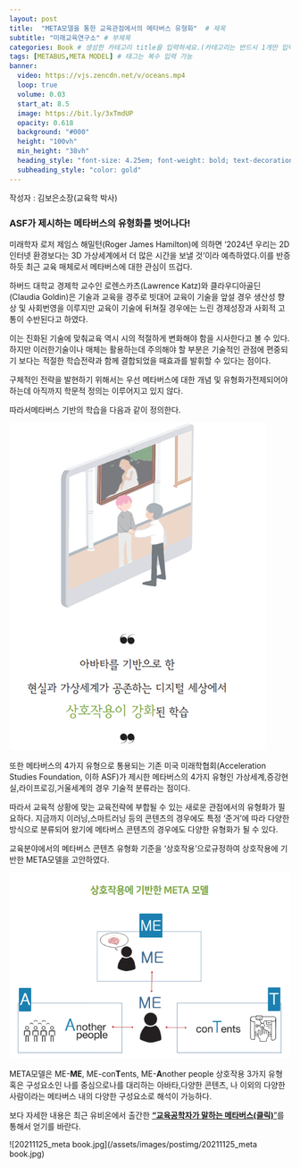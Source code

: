 ```yaml
---
layout: post
title:  "META모델을 통한 교육관점에서의 메타버스 유형화"  # 제목
subtitle: "미래교육연구소" # 부제목
categories: Book # 생성한 카테고리 title을 입력하세요.(카테고리는 반드시 1개만 입력)
tags: [METABUS,META MODEL] # 태그는 복수 입력 가능
banner:
  video: https://vjs.zencdn.net/v/oceans.mp4
  loop: true
  volume: 0.03
  start_at: 8.5
  image: https://bit.ly/3xTmdUP
  opacity: 0.618
  background: "#000"
  height: "100vh"
  min_height: "38vh"
  heading_style: "font-size: 4.25em; font-weight: bold; text-decoration: underline"
  subheading_style: "color: gold"
---
```






작성자 : 김보은소장(교육학 박사)
<br>

<p><h3>ASF가 제시하는 메타버스의 유형화를 벗어나다!</h3></p>

미래학자 로저 제임스 해밀턴(Roger James Hamilton)에 의하면 ‘2024년 우리는 2D 인터넷 환경보다는 3D
가상세계에서 더 많은 시간을 보낼 것’이라 예측하였다.이를 반증하듯 최근 교육 매체로서 메타버스에 대한 관심이 뜨겁다.

하버드 대학교 경제학 교수인 로렌스카츠(Lawrence Katz)와 클라우디아골딘(Claudia Goldin)은 기술과 
교육을 경주로 빗대어 교육이 기술을 앞설 경우 생산성 향상 및 사회번영을 이루지만 교육이 기술에 뒤쳐질
경우에는 느린 경제성장과 사회적 고통이 수반된다고 하였다. 

이는 진화된 기술에 맞춰교육 역시 시의 적절하게 변화해야 함을 시사한다고 볼 수 있다. 
하지만 이러한기술이나 매체는 활용하는데 주의해야 할 부분은 기술적인 관점에 편중되기 보다는 
적절한 학습전략과 함께 결합되었을 때효과를 발휘할 수 있다는 점이다.

구체적인 전략을 발현하기 위해서는 우선 메타버스에 대한 개념 및 유형화가전제되어야 하는데 아직까지 
학문적 정의는 이루어지고 있지 않다.

따라서메타버스 기반의 학습을 다음과 같이 정의한다.

![20211125_meta1.png](/assets/images/postimg/20211125_meta1.png)

또한 메타버스의 4가지 유형으로 통용되는 기존 미국 미래학협회(Acceleration Studies Foundation, 이하 ASF)가 제시한 메타버스의 4가지 유형인 가상세계,증강현실,라이프로깅,거울세계의 경우 기술적 분류라는 점이다. 

따라서 교육적 상황에 맞는 교육전략에 부합될 수 있는 새로운 관점에서의 유형화가 필요하다. 
지금까지 이러닝,스마트러닝 등의 콘텐츠의 경우에도 특정 ‘준거’에 따라 다양한 방식으로 분류되어 왔기에 메타버스 콘텐츠의 경우에도 다양한 유형화가 될 수 있다. 

교육분야에서의 메타버스 콘텐츠 유형화 기준을 ‘상호작용’으로규정하여 상호작용에 기반한 META모델을 고안하였다.

![20211125_meta2.png](/assets/images/postimg/20211125_meta2.png)

META모델은 ME-**ME**, ME-con**T**ents, ME-**A**nother people 상호작용 3가지 유형 혹은 구성요소인 나를 중심으로나를 대리하는 아바타,다양한 콘텐츠, 나 이외의 다양한 사람이라는 메타버스 내의 다양한 구성요소로 해석이 가능하다.

보다 자세한 내용은 최근 유비온에서 출간한 [**“교육공학자가 말하는 메타버스(클릭)**”](http://www.yes24.com/Product/Goods/104814669)를 통해서 얻기를 바란다.


![20211125_meta book.jpg](/assets/images/postimg/20211125_meta book.jpg)


